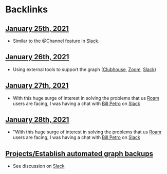 
# Backlinks
## [January 25th, 2021](<January 25th, 2021.md>)
- Similar to the @Channel feature in [Slack](<Slack.md>).

## [January 26th, 2021](<January 26th, 2021.md>)
- Using external tools to support the graph ([Clubhouse](<Clubhouse.md>), [Zoom](<Zoom.md>), [Slack](<Slack.md>))

## [January 27th, 2021](<January 27th, 2021.md>)
- With this huge surge of interest in solving the problems that us [Roam](<Roam.md>) users  are facing, I was having a chat with [Bill Petro](<Bill Petro.md>) on [Slack](<Slack.md>)

## [January 28th, 2021](<January 28th, 2021.md>)
- "With this huge surge of interest in solving the problems that us [Roam](<Roam.md>) users  are facing, I was having a chat with [Bill Petro](<Bill Petro.md>) on [Slack](<Slack.md>)

## [Projects/Establish automated graph backups](<Projects/Establish automated graph backups.md>)
- See discussion on [Slack](<Slack.md>)

